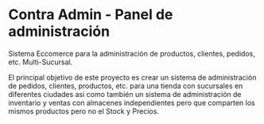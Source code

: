 # Contra Admin - Panel de administración
Sistema Eccomerce para la administración de productos, clientes, pedidos, etc.
Multi-Sucursal.

El principal objetivo de este proyecto es crear un sistema de administración de pedidos, clientes, productos, etc. para una tienda con sucursales en diferentes ciudades asi como también un sistema de administración de inventario y ventas con almacenes independientes pero que comparten los mismos productos pero no el Stock y Precios.